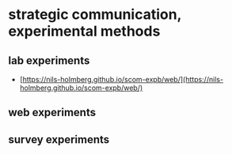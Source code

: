 # strategic communication, experimental methods

## lab experiments

- [https://nils-holmberg.github.io/scom-expb/web/](https://nils-holmberg.github.io/scom-expb/web/)

## web experiments

## survey experiments







